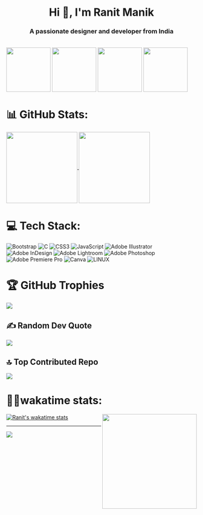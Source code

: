 <h1 align="center">Hi 👋, I'm Ranit Manik</h1>
<h3 align="center">A passionate designer and developer from India</h3>
<br>

<img height=117 align="center" src="https://github.com/RanitManik/ranitmanik/assets/138437760/20ba2f39-13d4-452d-963b-195b98312199" />
<img height=117 align="center" src="https://github.com/RanitManik/ranitmanik/assets/138437760/bc6f9f65-5337-4466-8510-32235815e439" />
<img height=117 align="center" src="https://github.com/RanitManik/ranitmanik/assets/138437760/bc6f9f65-5337-4466-8510-32235815e439" />
<img height=117 align="center" src="https://github.com/RanitManik/ranitmanik/assets/138437760/bc6f9f65-5337-4466-8510-32235815e439" />

# 📊 GitHub Stats:
<a href="https://github.com/anuraghazra/github-readme-stats">
  <img height=188 align="center" src="https://github-readme-stats-sigma-five.vercel.app/api?username=RanitManik&theme=radical&hide_border=false&include_all_commits=true&count_private=true&show_icons=true" />
</a>
<a href="https://github.com/anuraghazra/convoychat">
  <img height=188 align="center" src="https://github-readme-stats.vercel.app/api/top-langs?username=ranitmanik&layout=compact&langs_count=8&card_width=320&theme=radical" />
</a>

# 💻 Tech Stack:
![Bootstrap](https://img.shields.io/badge/bootstrap-%23563D7C.svg?style=for-the-badge&logo=bootstrap&logoColor=white) ![C](https://img.shields.io/badge/c-%2300599C.svg?style=for-the-badge&logo=c&logoColor=white) ![CSS3](https://img.shields.io/badge/css3-%231572B6.svg?style=for-the-badge&logo=css3&logoColor=white) ![JavaScript](https://img.shields.io/badge/javascript-%23323330.svg?style=for-the-badge&logo=javascript&logoColor=%23F7DF1E) ![Adobe Illustrator](https://img.shields.io/badge/adobeillustrator-%23FF9A00.svg?style=for-the-badge&logo=adobeillustrator&logoColor=white) ![Adobe InDesign](https://img.shields.io/badge/Adobe%20InDesign-49021F?style=for-the-badge&logo=adobeindesign&logoColor=white) ![Adobe Lightroom](https://img.shields.io/badge/Adobe%20Lightroom-31A8FF.svg?style=for-the-badge&logo=Adobe%20Lightroom&logoColor=white) ![Adobe Photoshop](https://img.shields.io/badge/adobephotoshop-%2331A8FF.svg?style=for-the-badge&logo=adobephotoshop&logoColor=white) ![Adobe Premiere Pro](https://img.shields.io/badge/Adobe%20Premiere%20Pro-9999FF.svg?style=for-the-badge&logo=Adobe%20Premiere%20Pro&logoColor=white) ![Canva](https://img.shields.io/badge/Canva-%2300C4CC.svg?style=for-the-badge&logo=Canva&logoColor=white) ![LINUX](https://img.shields.io/badge/Linux-FCC624?style=for-the-badge&logo=linux&logoColor=black)

# 🏆 GitHub Trophies
![](https://github-profile-trophy.vercel.app/?username=RanitManik&theme=radical&no-frame=false&no-bg=false&margin-w=4)

## ✍️ Random Dev Quote
![](https://quotes-github-readme.vercel.app/api?type=horizontal&theme=radical)

## 🔝 Top Contributed Repo
![](https://github-contributor-stats.vercel.app/api?username=RanitManik&limit=5&theme=radical&combine_all_yearly_contributions=true)

# 🧑‍💻wakatime stats:
[![Ranit's wakatime stats](https://github-readme-stats.vercel.app/api/wakatime?username=ranitmanik&layout=compact&theme=radical)](https://github.com/anuraghazra/github-readme-stats)
<img align="right" height="250px" src="https://github.com/RanitManik/ranitmanik/assets/138437760/40d6cc9c-0b2f-4c96-89c1-1d8998378247"/>

---
[![](https://visitcount.itsvg.in/api?id=RanitManik&icon=0&color=0)](https://visitcount.itsvg.in)

<!-- Proudly created with GPRM ( https://gprm.itsvg.in ) -->
